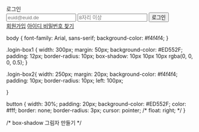 <!DOCTYPE html>
<html lang="ko">
<head>
  <meta charset="UTF-8" />
  <meta http-equiv="X-UA-Compatible" content="IE=edge" />
  <meta name="viewport" content="width=device-width, initial-scale=1.0" />
  <title>6.7 숙제</title>
  <link rel="stylesheet" href="./login.css" />
</head>
  <body>
    <div class="login-box1">
        <div id="로그인"> 로그인
          <div class="login-box2">
        <input type="text" placeholder="euid@euid.de" required> 
        <input type="password" placeholder="8자리 이상" required>
        <button type="submit">로그인</button>
      <div class="links">
        <a href="/" id="signup-link">회원가입</a>
        <a href="/" id="forgot-username-link">아이디 비밀번호 찾기</a> 
      </div>
    </div>
  </div>
</div>

  </body>

</html>


<!-- 배경 -->
body {
  font-family: Arial, sans-serif;
  background-color: #f4f4f4;
}

<!-- 제일 큰 로그인 상자1 -->
.login-box1 {
  width: 300px;
  margin: 50px;
  background-color: #ED552F;
  padding: 12px;
  border-radius: 10px;
  box-shadow: 10px 10px 10px rgba(0, 0, 0, 0.5);
}

<!-- 로그인 상자2 -->
.login-box2{
  width: 250px;
  margin: 20px;
  background-color: #f4f4f4;
  padding: 10px;
  border-radius: 10px;
  left: 100px;

}

<!-- 로그인 상자3 -->
button {
   width: 30%;
  padding: 20px;
  background-color: #ED552F;
  color: #fff;
  border: none;
  border-radius: 3px;
  cursor: pointer;
  /* float: right; */
}

/* box-shadow 그림자 만들기 */

